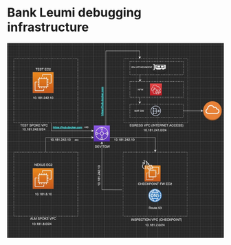 # Bank Leumi debugging infrastructure
![Infrastructure Diagram](./diagrams/Infrastructure_Diagram.jpeg)
